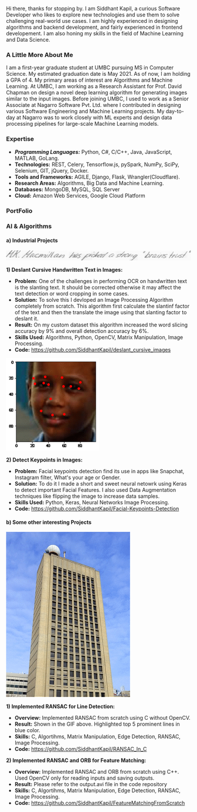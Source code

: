 
Hi there, thanks for stopping by. I am Siddhant Kapil, a curious Software Developer who likes to explore new technologies and use them to solve challenging real-world use cases. I am highly experienced in designing algorithms and backend development, and fairly experienced in frontend developement. I am also honing my skills in the field of Machine Learning and Data Science.

### A Little More About Me

I am a first-year graduate student at UMBC pursuing MS in Computer Science. My estimated graduation date is May 2021. As of now, I am holding a GPA of 4. My primary areas of interest are Algorithms and Machine Learning. At UMBC, I am working as a Research Assistant for Prof. David Chapman on design a novel deep learning algorithm for generating images similar to the input images. 
Before joining UMBC, I used to work as a Senior Associate at Nagarro Software Pvt. Ltd. where I contributed in designing various Software Engineering and Machine Learning projects. My day-to-day at Nagarro was to work closely with ML experts and design data processing pipelines for large-scale Machine Learning models.  


### Expertise
* ___Programming Languages:___ Python, C#, C/C++, Java, JavaScript, MATLAB, GoLang.
* __Technologies:__ REST, Celery, Tensorflow.js, pySpark, NumPy, SciPy, Selenium, GIT, jQuery, Docker.
* __Tools and Frameworks:__ AGILE, Django, Flask, Wrangler(Cloudflare).
* __Research Areas:__ Algorithms, Big Data and Machine Learning.
* __Databases:__ MongoDB, MySQL, SQL Server
* __Cloud:__ Amazon Web Services, Google Cloud Platform


### PortFolio

### AI & Algorithms

#### a) Industrial Projects

![](result_deslant.gif)

  __1) Deslant Cursive Handwritten Text in Images:__

   * __Problem:__ One of the challenges in performing OCR on handwritten text is the slanting text. It should be corrected otherwise it may affect the text detection or word cropping in some cases. 
   * __Solution:__ To solve this I devloped an Image Processing Algorithm completely from scratch. This algorithm first calculate the slantinf factor of the text and then the translate the image using that slanting factor to deslant it.
   * __Result:__ On my custom dataset this algorithm increased the word slicing accuracy by 9% and overall detection accuracy by 6%.
   * __Skills Used:__ Algorithms, Python, OpenCV, Matrix Manipulation, Image Processing.
   * __Code:__ https://github.com/SiddhantKapil/deslant_cursive_images
   
 ![](result_keypoints.gif)
 
  __2) Detect Keypoints in Images:__

   * __Problem:__ Facial keypoints detection find its use in apps like Snapchat, Instagram filter, What's your age or Gender.
   * __Solution:__ To do it I made a short and sweet neural netowrk using  Keras to detect important Facial Features. I also used Data Augmentation techniques like flipping the image to increase data samples.
   * __Skills Used:__ Python, Keras, Neural Networks Image Processing.
   * __Code:__ https://github.com/SiddhantKapil/Facial-Keypoints-Detection
   
#### b) Some other interesting Projects

  ![](result_ransac.gif)
  
   __1) Implemented RANSAC for Line Detection:__
   * __Overview:__ Implemented RANSAC from scratch using C without OpenCV.
   * __Result:__ Shown in the GIF above. Highlighted top 5 prominent lines in blue color.
   * __Skills:__ C, Algortihms, Matrix Manipulation, Edge Detection, RANSAC, Image Processing.
   * __Code:__ https://github.com/SiddhantKapil/RANSAC_In_C
   
   __2) Implemented RANSAC and ORB for Feature Matching:__
   * __Overview:__ Implemented RANSAC and ORB from scratch using C++. Used OpenCV only for reading inputs and saving outputs.
   * __Result:__ Please refer to the output.avi file in the code repository
   * __Skills:__ C, Algortihms, Matrix Manipulation, Edge Detection, RANSAC, Image Processing.
   * __Code:__ https://github.com/SiddhantKapil/FeatureMatchingFromScratch
   
     
   
   
   

